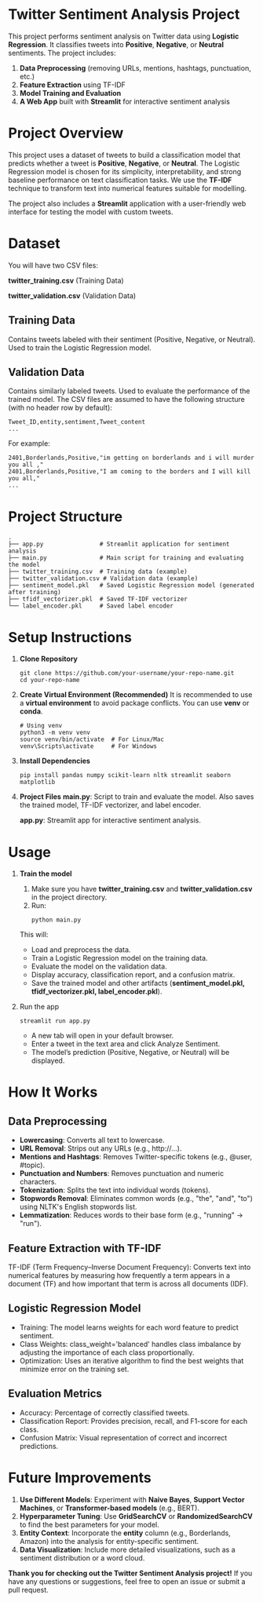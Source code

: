 # Twitter Sentiment Analysis Project

This project performs sentiment analysis on Twitter data using **Logistic Regression**. It classifies tweets into **Positive**, **Negative**, or **Neutral** sentiments. The project includes:

1. **Data Preprocessing** (removing URLs, mentions, hashtags, punctuation, etc.)
2. **Feature Extraction** using TF-IDF
3. **Model Training and Evaluation**
4. **A Web App** built with **Streamlit** for interactive sentiment analysis

# Project Overview

This project uses a dataset of tweets to build a classification model that predicts whether a tweet is **Positive**, **Negative**, or **Neutral**. The Logistic Regression model is chosen for its simplicity, interpretability, and strong baseline performance on text classification tasks. We use the **TF-IDF** technique to transform text into numerical features suitable for modelling.

The project also includes a **Streamlit** application with a user-friendly web interface for testing the model with custom tweets.

# Dataset 

You will have two CSV files:

**twitter_training.csv** (Training Data)

**twitter_validation.csv** (Validation Data)

## Training Data
Contains tweets labeled with their sentiment (Positive, Negative, or Neutral). Used to train the Logistic Regression model.

## Validation Data
Contains similarly labeled tweets. Used to evaluate the performance of the trained model.
The CSV files are assumed to have the following structure (with no header row by default):
```
Tweet_ID,entity,sentiment,Tweet_content
...
```
For example:
```
2401,Borderlands,Positive,"im getting on borderlands and i will murder you all ,"
2401,Borderlands,Positive,"I am coming to the borders and I will kill you all,"
...
```

# Project Structure

```
.
├── app.py                # Streamlit application for sentiment analysis
├── main.py               # Main script for training and evaluating the model
├── twitter_training.csv  # Training data (example)
├── twitter_validation.csv # Validation data (example)
├── sentiment_model.pkl   # Saved Logistic Regression model (generated after training)
├── tfidf_vectorizer.pkl  # Saved TF-IDF vectorizer
└── label_encoder.pkl     # Saved label encoder
```

# Setup Instructions

1. **Clone Repository**
   ```
   git clone https://github.com/your-username/your-repo-name.git
   cd your-repo-name
   ```
2. **Create Virtual Environment (Recommended)**
   It is recommended to use a **virtual environment** to avoid package conflicts. You can use **venv** or **conda**.
   ```
   # Using venv
   python3 -m venv venv
   source venv/bin/activate  # For Linux/Mac
   venv\Scripts\activate     # For Windows
   ```
3. **Install Dependencies**
   ```
   pip install pandas numpy scikit-learn nltk streamlit seaborn matplotlib
   ```
4. **Project Files**
   **main.py**: Script to train and evaluate the model. Also saves the trained model, TF-IDF vectorizer, and label encoder.

   **app.py**: Streamlit app for interactive sentiment analysis.

# Usage
1. **Train the model**
   1. Make sure you have **twitter_training.csv** and **twitter_validation.csv** in the project directory.
   2. Run:
      ```
      python main.py
      ```
   This will:
   * Load and preprocess the data.
   * Train a Logistic Regression model on the training data.
   * Evaluate the model on the validation data.
   * Display accuracy, classification report, and a confusion matrix.
   * Save the trained model and other artifacts (**sentiment_model.pkl, tfidf_vectorizer.pkl, label_encoder.pkl**).

2. Run the app
   ```
   streamlit run app.py
   ```
   * A new tab will open in your default browser.
   * Enter a tweet in the text area and click Analyze Sentiment.
   * The model’s prediction (Positive, Negative, or Neutral) will be displayed.

# How It Works

## Data Preprocessing
* **Lowercasing**: Converts all text to lowercase.
* **URL Removal**: Strips out any URLs (e.g., http://...).
* **Mentions and Hashtags**: Removes Twitter-specific tokens (e.g., @user, #topic).
* **Punctuation and Numbers**: Removes punctuation and numeric characters.
* **Tokenization**: Splits the text into individual words (tokens).
* **Stopwords Removal**: Eliminates common words (e.g., "the", "and", "to") using NLTK's English stopwords list.
* **Lemmatization**: Reduces words to their base form (e.g., "running" → "run").

## Feature Extraction with TF-IDF
TF-IDF (Term Frequency–Inverse Document Frequency):
Converts text into numerical features by measuring how frequently a term appears in a document (TF) and how important that term is across all documents (IDF).

## Logistic Regression Model
* Training: The model learns weights for each word feature to predict sentiment.
* Class Weights: class_weight='balanced' handles class imbalance by adjusting the importance of each class proportionally.
* Optimization: Uses an iterative algorithm to find the best weights that minimize error on the training set.

## Evaluation Metrics
* Accuracy: Percentage of correctly classified tweets.
* Classification Report: Provides precision, recall, and F1-score for each class.
* Confusion Matrix: Visual representation of correct and incorrect predictions.

# Future Improvements

1. **Use Different Models**: Experiment with **Naive Bayes**, **Support Vector Machines**, or **Transformer-based models** (e.g., BERT).
2. **Hyperparameter Tuning**: Use **GridSearchCV** or **RandomizedSearchCV** to find the best parameters for your model.
3. **Entity Context**: Incorporate the **entity** column (e.g., Borderlands, Amazon) into the analysis for entity-specific sentiment.
4. **Data Visualization**: Include more detailed visualizations, such as a sentiment distribution or a word cloud.

**Thank you for checking out the Twitter Sentiment Analysis project!** If you have any questions or suggestions, feel free to open an issue or submit a pull request.
